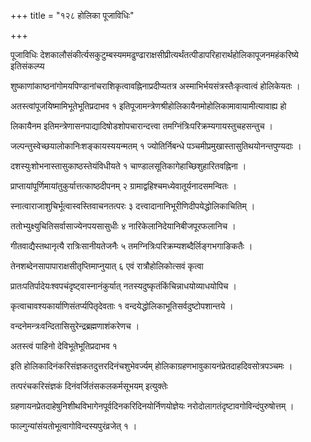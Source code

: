 +++
title = "१२८ होलिका पूजाविधिः"

+++

पूजाविधिः देशकालौसंकीर्त्यसकुटुम्बस्यममढुण्ढाराक्षसीप्रीत्यर्थंतत्पीडापरिहारार्थहोलिकापूजनमहंकरिष्ये इतिसंकल्प्य

शुष्काणांकाष्ठनांगोमयपिण्डानांचराशिकृत्वावह्निनाप्रदीप्यतत्र अस्माभिर्भयसंत्रस्तैःकृत्वात्वं होलिकेयतः ।

अतस्त्वांपूजयिष्मामिभूतेभूतिप्रदाभव १ इतिपूजामन्त्रेणश्रीहोलिकायैनमोहोलिकामावायामीत्यावाह्य हो

लिकायैनम इतिमन्त्रेणासनपाद्यादिषोडशोपचारान्दत्त्वा तमग्निंत्रिःपरिक्रम्यगायस्तुचहसन्तुच ।

जल्पन्तुस्वेच्छयालोकानिःशङ्कायस्ययन्मतम् १ ज्योतिर्निबन्धे पञ्चमीप्रमुखास्तासुतिथयोनन्तपुण्यदाः ।

दशस्युःशोभनास्तासुकाष्ठस्तेयंविधीयते १ चाण्डालसूतिकागेहाच्छिशुहारितवह्निना ।

प्राप्तायांपूर्णिमायांतुकुर्यात्तत्काष्ठदीपनम् २ ग्रामाद्वहिश्चमध्येवातूर्यनादसमन्वितः ।

स्नात्वाराजाशुचिर्भूत्वास्वस्तिवाचनतत्परः ३ दत्त्वादानानिभूरीणिदीपयेद्धोलिकाचितिम् ।

ततोभ्युक्ष्युचितिसर्वासाज्येनपयसासुधीः ४ नारिकेलानिदेयानिबीजपूरफलानिच ।

गीतवाद्यैस्तथानृत्यै रात्रिःसानीयतेजनैः ५ तमग्नित्रिःपरिक्रम्यशब्दैर्लिङ्गभगाङिकतैः ।

तेनशब्देनसापापाराक्षसीतृप्तिमाप्नुयात् ६ एवं रात्रौहोलिकोत्सवं कृत्वा

प्रातःपतिर्पादेयःश्वपचंदृष्ट्‌वास्नानंकुर्यात् नतस्यदुष्कृतंकिंचिन्नाधयोव्याधयोपिच ।

कृत्वाचावश्यकार्याणिसंतर्प्यपितृदेवताः १ वन्दयेद्धोलिकाभूतिसर्वदुष्टोपशान्तये ।

वन्दनेमन्त्रःवन्दितासिसुरेन्द्रब्रह्मणाशंकरेणच ।

अतस्त्वं पाहिनो देविभूतेभूतिप्रदाभव १

इति होलिकादिनंकरिसंज्ञकतदुत्तरदिनंचशुभेवर्ज्यम् होलिकाग्रहणभावुकायनंप्रेतदाहदिवसोत्रपञ्चमः ।

तत्परंचकरिसंज्ञकं दिनंवर्जितंसकलकर्मसूभयम् इत्युक्तेः

ग्रहणायनप्रेतदाहेषुनिशीथविभागेनपूर्वदिनकरिदिनयोर्निणयोज्ञेयः नरोदोलागतंदृष्टावगोविन्दंपुरुषोत्तम् ।

फाल्गुन्यांसंयतोभूत्वागोविन्दस्यपुरंव्रजेत् १ ।
